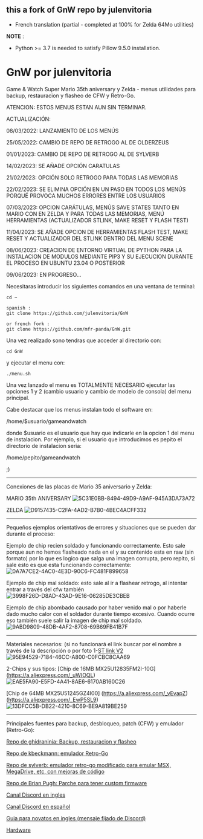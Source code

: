 ## this a fork of GnW repo by julenvitoria

- French translation (partial - completed at 100% for Zelda 64Mo utilities)

**NOTE** : 
- Python >= 3.7 is needed to satisfy Pillow 9.5.0 installation.

# GnW por julenvitoria
Game & Watch Super Mario 35th aniversary y Zelda - menus utilidades para backup, restauracion y flasheo de CFW y Retro-Go.

ATENCION: ESTOS MENUS ESTAN AUN SIN TERMINAR.

ACTUALIZACIÓN: 

08/03/2022: LANZAMIENTO DE LOS MENÚS

25/05/2022: CAMBIO DE REPO DE RETROGO AL DE OLDERZEUS

01/01/2023: CAMBIO DE REPO DE RETROGO AL DE SYLVERB

14/02/2023: SE AÑADE OPCIÓN CARATULAS

21/02/2023: OPCIÓN SOLO RETROGO PARA TODAS LAS MEMORIAS

22/02/2023: SE ELIMINA OPCIÓN EN UN PASO EN TODOS LOS MENÚS PORQUÉ PROVOCA MUCHOS ERRORES ENTRE LOS USUARIOS

07/03/2023: OPCION CARÁTULAS, MENÚS SAVE STATES TANTO EN MARIO CON EN ZELDA Y PARA TODAS LAS MEMORIAS, MENÚ HERRAMIENTAS (ACTUALIZADOR STLINK, MAKE RESET Y FLASH TEST)

11/04/2023: SE AÑADE OPCION DE HERRAMIENTAS FLASH TEST, MAKE RESET Y ACTUALIZADOR DEL STLINK DENTRO DEL MENU SCENE

08/06/2023: CREACION DE ENTORNO VIRTUAL DE PYTHON PARA LA INSTALACION DE MODULOS MEDIANTE PIP3 Y SU EJECUCION DURANTE EL PROCESO EN UBUNTU 23.04 O POSTERIOR

09/06/2023: EN PROGRESO…

Necesitaras introducir los siguientes comandos en una ventana de terminal:


    cd ~
    
    spanish :
    git clone https://github.com/julenvitoria/GnW
    
    or french fork :
    git clone https://github.com/mfr-panda/GnW.git


Una vez realizado sono tendras que acceder al directorio con:


    cd GnW


y ejecutar el menu con:


    ./menu.sh

Una vez lanzado el menu es TOTALMENTE NECESARIO ejecutar las opciones 1 y 2 (cambio usuario y cambio de modelo de consola) del menu principal.

Cabe destacar que los menus instalan todo el software en:

/home/$usuario/gameandwatch 

donde $usuario es el usuario que hay que indicarle en la opcion 1 del menu de instalacion.
Por ejemplo, si el usuario que introducimos es pepito el directorio de instalacion seria:

/home/pepito/gameandwatch

;)

*****************************

Conexiones de las placas de Mario 35 aniversario y Zelda:

MARIO 35th ANIVERSARY
![5C31E0BB-8494-49D9-A9AF-945A3DA73A72](https://user-images.githubusercontent.com/36037023/173341010-8073b4a8-d50a-42ad-a823-e50416db6ccb.jpeg)

ZELDA
![D9157435-C2FA-4AD2-B7B0-4BEC4ACFF332](https://user-images.githubusercontent.com/36037023/173341112-570a597f-d710-46e1-8262-b1b939d9caf8.jpeg)

*****************************

Pequeños ejemplos orientativos de errores y situaciones que se pueden dar durante el proceso:

Ejemplo de chip recien soldado y funcionando correctamente. Esto sale porque aun no hemos flasheado nada en el y su contenido esta en raw (sin formato) por lo que es logico que salga una imagen corrupta, pero repito, si sale esto es que esta funcionando correctamente:
![0A7A7CE2-4AC0-4E3D-90C6-FC481F899658](https://user-images.githubusercontent.com/36037023/168867528-cf122aef-fff6-4f58-8379-62b71c8d2a22.jpeg)

Ejemplo de chip mal soldado: esto sale al ir a flashear retrogo, al intentar entrar a través del cfw también
![3998F26D-D8AD-43AD-9E16-06285DE3CBEB](https://user-images.githubusercontent.com/36037023/168866279-80ecc928-498b-49ed-9673-3542de4bcf1a.jpeg)

Ejemplo de chip abombado causado por haber venido mal o por haberle dado mucho calor con el soldador durante tiempo excesivo. Cuando  ocurre eso también suele salir la imagen de chip mal soldado.
![9ABD9809-48DB-4AF2-8708-69B69FB41B7F](https://user-images.githubusercontent.com/36037023/168869468-7d28cb5f-89c4-41b4-844c-4b18e9b6e523.jpeg)

*****************************

Materiales necesarios: (si no funcionará el link buscar por el nombre a través de la descripción o por foto
1-[ST link V2](https://a.aliexpress.com/_u7VS8M)
![95E94529-7184-46CC-A800-C0FCBC8CAA69](https://user-images.githubusercontent.com/36037023/168863464-2a07307e-3636-4d4b-be12-6343ee28cf5e.jpeg)

2-Chips y sus tipos:
[Chip de 16MB MX25U12835FM2I-10G] (https://a.aliexpress.com/_uWIOQL)
![EAE5FA90-E5FD-4A41-8AE6-6170AB160C26](https://user-images.githubusercontent.com/36037023/168864970-43b40a37-1a20-45d3-9065-5e06a3754d1c.jpeg)

[Chip de 64MB MX25U51245GZ4I00] (https://a.aliexpress.com/_vEvapZ)
(https://a.aliexpress.com/_EwP5SL9)
![13DFCC5B-DB22-4210-8C69-BE9A819BE259](https://user-images.githubusercontent.com/36037023/168864375-0fe08d17-7bf0-4f68-b122-3f673a20441c.jpeg)

*****************************

Principales fuentes para backup, desbloqueo, patch (CFW) y emulador (Retro-Go):

[Repo de ghidraninja: Backup, restauracion y flasheo](https://github.com/ghidraninja/game-and-watch-backup)
    
[Repo de kbeckmann: emulador Retro-Go](https://github.com/kbeckmann/game-and-watch-retro-go)

[Repo de sylverb: emulador retro-go modificado para emular MSX, MegaDrive, etc, con mejoras de código](https://github.com/sylverb/game-and-watch-retro-go)
    
[Repo de Brian Pugh: Parche para tener custom firmware](https://github.com/BrianPugh/game-and-watch-patch)

[Canal Discord en ingles](https://discord.gg/vVcwrrHTNJ)

[Canal Discord en español](https://discord.gg/Ewn8CdYJ)

[Guia para novatos en ingles (mensaje fijado de Discord)](https://docs.google.com/document/d/1-x6tibLxtOPf6ZbQL0ZM48XGe1-LLEfl8HpBg8gBu_M/edit)
    
[Hardware](https://github.com/Upcycle-Electronics/game-and-watch-hardware)
    
